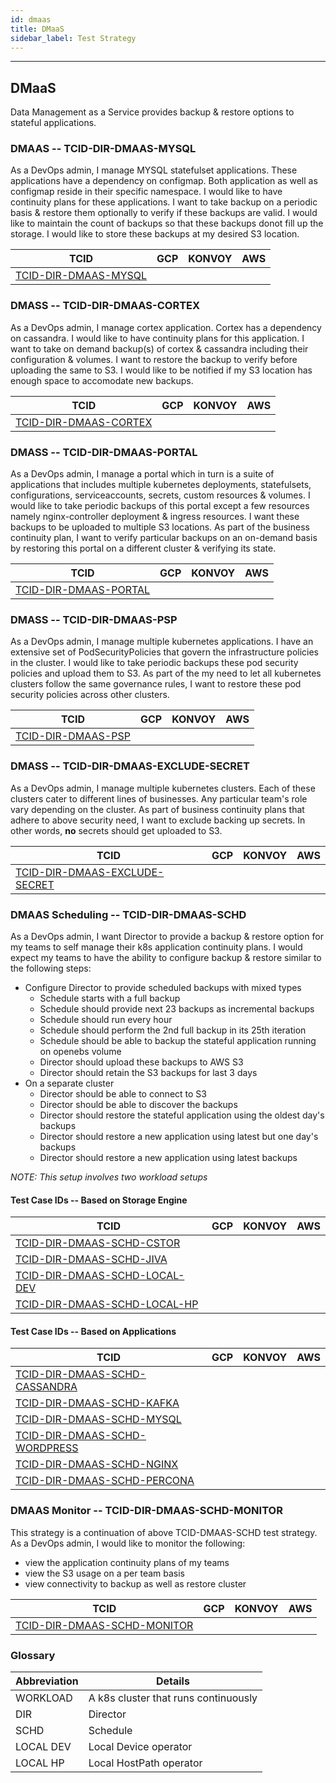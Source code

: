 ```yaml
---
id: dmaas
title: DMaaS
sidebar_label: Test Strategy
---
```

------

## DMaaS

Data Management as a Service provides backup & restore options to stateful applications.

### DMAAS -- TCID-DIR-DMAAS-MYSQL
As a DevOps admin, I manage MYSQL statefulset applications. These applications have a dependency on configmap. Both application as well as configmap reside in their specific namespace. I would like to have continuity plans for these applications. I want to take backup on a periodic basis & restore them optionally to verify if these backups are valid. I would like to maintain the count of backups so that these backups donot fill up the storage. I would like to store these backups at my desired S3 location.

| TCID                                             |  GCP  |  KONVOY | AWS |
| ------------------------------------------------ |  ---- |  ------ | --- |
| [TCID-DIR-DMAAS-MYSQL](TCID-DIR-DMAAS-MYSQL)     |       |         |     |


### DMASS -- TCID-DIR-DMAAS-CORTEX
As a DevOps admin, I manage cortex application. Cortex has a dependency on cassandra. I would like to have continuity plans for this application. I want to take on demand backup(s) of cortex & cassandra including their configuration & volumes. I want to restore the backup to verify before uploading the same to S3. I would like to be notified if my S3 location has enough space to accomodate new backups.

| TCID                                             |  GCP  |  KONVOY | AWS |
| ------------------------------------------------ |  ---- |  ------ | --- |
| [TCID-DIR-DMAAS-CORTEX](TCID-DIR-DMAAS-CORTEX)   |       |         |     |


### DMASS -- TCID-DIR-DMAAS-PORTAL
As a DevOps admin, I manage a portal which in turn is a suite of applications that includes multiple kubernetes deployments, statefulsets, configurations, serviceaccounts, secrets, custom resources & volumes. I would like to take periodic backups of this portal except a few resources namely nginx-controller deployment & ingress resources. I want these backups to be uploaded to multiple S3 locations. As part of the business continuity plan, I want to verify particular backups on an on-demand basis by restoring this portal on a different cluster & verifying its state.

| TCID                                             |  GCP  |  KONVOY | AWS |
| ------------------------------------------------ |  ---- |  ------ | --- |
| [TCID-DIR-DMAAS-PORTAL](TCID-DIR-DMAAS-PORTAL)   |       |         |     |


### DMASS -- TCID-DIR-DMAAS-PSP
As a DevOps admin, I manage multiple kubernetes applications. I have an extensive set of PodSecurityPolicies that govern the infrastructure policies in the cluster. I would like to take periodic backups these pod security policies and upload them to S3. As part of the my need to let all kubernetes clusters follow the same governance rules, I want to restore these pod security policies across other clusters.

| TCID                                             |  GCP  |  KONVOY | AWS |
| ------------------------------------------------ |  ---- |  ------ | --- |
| [TCID-DIR-DMAAS-PSP](TCID-DIR-DMAAS-PSP)         |       |         |     |

### DMASS -- TCID-DIR-DMAAS-EXCLUDE-SECRET
As a DevOps admin, I manage multiple kubernetes clusters. Each of these clusters cater to different lines of businesses. Any particular team's role vary depending on the cluster. As part of business continuity plans that adhere to above security need, I want to exclude backing up secrets. In other words, **no** secrets should get uploaded to S3.

| TCID                                                            |  GCP  |  KONVOY | AWS |
| --------------------------------------------------------------- |  ---- |  ------ | --- |
| [TCID-DIR-DMAAS-EXCLUDE-SECRET](TCID-DIR-DMAAS-EXCLUDE-SECRET)  |       |         |     |


### DMAAS Scheduling -- TCID-DIR-DMAAS-SCHD
As a DevOps admin, I want Director to provide a backup & restore option for my teams to self manage their k8s application continuity plans. I would expect my teams to have the ability to configure backup & restore similar to the following steps:

- Configure Director to provide scheduled backups with mixed types
    - Schedule starts with a full backup
    - Schedule should provide next 23 backups as incremental backups
    - Schedule should run every hour
    - Schedule should perform the 2nd full backup in its 25th iteration
    - Schedule should be able to backup the stateful application running on openebs volume
    - Director should upload these backups to AWS S3
    - Director should retain the S3 backups for last 3 days
- On a separate cluster
    - Director should be able to connect to S3
    - Director should be able to discover the backups
    - Director should restore the stateful application using the oldest day's backups
    - Director should restore a new application using latest but one day's backups
    - Director should restore a new application using latest backups

_NOTE: This setup involves two workload setups_

#### Test Case IDs -- Based on Storage Engine

| TCID                                                              |  GCP  |  KONVOY | AWS |
| ----------------------------------------------------------------- |  ---- |  ------ | --- |
| [TCID-DIR-DMAAS-SCHD-CSTOR](TCID-DIR-DMAAS-SCHD-CSTOR)            |       |         |     |
| [TCID-DIR-DMAAS-SCHD-JIVA](TCID-DIR-DMAAS-SCHD-JIVA)              |       |         |     |
| [TCID-DIR-DMAAS-SCHD-LOCAL-DEV](TCID-DIR-DMAAS-SCHD-LOCAL-DEV)    |       |         |     |
| [TCID-DIR-DMAAS-SCHD-LOCAL-HP](TCID-DIR-DMAAS-SCHD-LOCAL-HP)      |       |         |     |

#### Test Case IDs -- Based on Applications

| TCID                                                              |  GCP  | KONVOY  | AWS |
| ----------------------------------------------------------------- |  ---- | ------- | ----|
| [TCID-DIR-DMAAS-SCHD-CASSANDRA](TCID-DIR-DMAAS-SCHD-CASSANDRA)    |       |         |     |
| [TCID-DIR-DMAAS-SCHD-KAFKA](TCID-DIR-DMAAS-SCHD-KAFKA)            |       |         |     |
| [TCID-DIR-DMAAS-SCHD-MYSQL](TCID-DIR-DMAAS-SCHD-MYSQL)            |       |         |     |
| [TCID-DIR-DMAAS-SCHD-WORDPRESS](TCID-DIR-DMAAS-SCHD-WORDPRESS)    |       |         |     |
| [TCID-DIR-DMAAS-SCHD-NGINX](TCID-DIR-DMAAS-SCHD-NGINX)            |       |         |     |
| [TCID-DIR-DMAAS-SCHD-PERCONA](TCID-DIR-DMAAS-SCHD-PERCONA)        |       |         |     |


### DMAAS Monitor -- TCID-DIR-DMAAS-SCHD-MONITOR
This strategy is a continuation of above TCID-DMAAS-SCHD test strategy. As a DevOps admin, I would like to monitor the following:
- view the application continuity plans of my teams
- view the S3 usage on a per team basis
- view connectivity to backup as well as restore cluster

| TCID                                                          |  GCP  | KONVOY  | AWS |
| ------------------------------------------------------------- |  ---- | ------- | ----|
| [TCID-DIR-DMAAS-SCHD-MONITOR](TCID-DIR-DMAAS-SCHD-MONITOR)    |       |         |     |

### Glossary

| Abbreviation     | Details                                           |
| ---------------- | ------------------------------------------------- |
| WORKLOAD         | A k8s cluster that runs continuously              |
| DIR              | Director                                          |
| SCHD             | Schedule                                          |
| LOCAL DEV        | Local Device operator                             |
| LOCAL HP         | Local HostPath operator                           |
